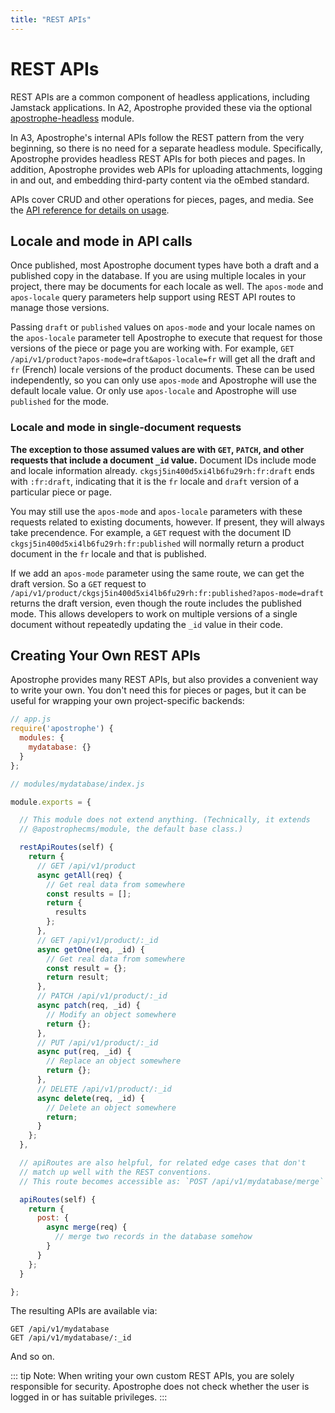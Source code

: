 ```yaml
---
title: "REST APIs"
---
```


# REST APIs

REST APIs are a common component of headless applications, including Jamstack applications. In A2, Apostrophe provided these via the optional [apostrophe-headless](https://npmjs.com/package/apostrophe-headless) module.

In A3, Apostrophe's internal APIs follow the REST pattern from the very beginning, so there is no need for a separate headless module. Specifically, Apostrophe provides headless REST APIs for both pieces and pages. In addition, Apostrophe provides web APIs for uploading attachments, logging in and out, and embedding third-party content via the oEmbed standard.

APIs cover CRUD and other operations for pieces, pages, and media. See the [API reference for details on usage](/reference/api/README.md).

## Locale and mode in API calls

Once published, most Apostrophe document types have both a draft and a published copy in the database. If you are using multiple locales in your project, there may be documents for each locale as well. The `apos-mode` and `apos-locale` query parameters help support using REST API routes to manage those versions.

Passing `draft` or `published` values on `apos-mode` and your locale names on the `apos-locale` parameter tell Apostrophe to execute that request for those versions of the piece or page you are working with. For example, `GET /api/v1/product?apos-mode=draft&apos-locale=fr` will get all the draft and `fr` (French) locale versions of the product documents. These can be used independently, so you can only use `apos-mode` and Apostrophe will use the default locale value. Or only use `apos-locale` and Apostrophe will use `published` for the mode.

### Locale and mode in single-document requests

**The exception to those assumed values are with `GET`, `PATCH`, and other requests that include a document `_id` value.** Document IDs include mode and locale information already. `ckgsj5in400d5xi4lb6fu29rh:fr:draft` ends with `:fr:draft`, indicating that it is the `fr` locale and `draft` version of a particular piece or page.

You may still use the `apos-mode` and `apos-locale` parameters with these requests related to existing documents, however. If present, they will always take precendence. For example, a `GET` request with the document ID `ckgsj5in400d5xi4lb6fu29rh:fr:published` will normally return a product document in the `fr` locale and that is published.

If we add an `apos-mode` parameter using the same route, we can get the draft version. So a `GET` request to `/api/v1/product/ckgsj5in400d5xi4lb6fu29rh:fr:published?apos-mode=draft` returns the draft version, even though the route includes the published mode. This allows developers to work on multiple versions of a single document without repeatedly updating the `_id` value in their code.

## Creating Your Own REST APIs

Apostrophe provides many REST APIs, but also provides a convenient way to write your own. You don't need this for pieces or pages, but it can be useful for wrapping your own project-specific backends:

```js
// app.js
require('apostrophe') {
  modules: {
    mydatabase: {}
  }
};
```

```js
// modules/mydatabase/index.js

module.exports = {

  // This module does not extend anything. (Technically, it extends
  // @apostrophecms/module, the default base class.)

  restApiRoutes(self) {
    return {
      // GET /api/v1/product
      async getAll(req) {
        // Get real data from somewhere
        const results = [];
        return {
          results
        };
      },
      // GET /api/v1/product/:_id
      async getOne(req, _id) {
        // Get real data from somewhere
        const result = {};
        return result;
      },
      // PATCH /api/v1/product/:_id
      async patch(req, _id) {
        // Modify an object somewhere
        return {};
      },
      // PUT /api/v1/product/:_id
      async put(req, _id) {
        // Replace an object somewhere
        return {};
      },
      // DELETE /api/v1/product/:_id
      async delete(req, _id) {
        // Delete an object somewhere
        return;
      }
    };
  },

  // apiRoutes are also helpful, for related edge cases that don't
  // match up well with the REST conventions.
  // This route becomes accessible as: `POST /api/v1/mydatabase/merge`

  apiRoutes(self) {
    return {
      post: {
        async merge(req) {
          // merge two records in the database somehow
        }
      }
    };
  }

};
```

The resulting APIs are available via:

```
GET /api/v1/mydatabase
GET /api/v1/mydatabase/:_id
```

And so on.

::: tip Note:
When writing your own custom REST APIs, you are solely responsible for security. Apostrophe does not check whether the user is logged in or has suitable privileges.
:::
